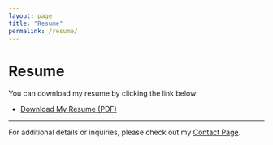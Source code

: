 ```yaml
---
layout: page
title: "Resume"
permalink: /resume/
---
```


# Resume

You can download my resume by clicking the link below:

- [Download My Resume (PDF)](https://github.com/SMcQueen2023/skills-github-pages/blob/main/assets/resumes/SMcQueen%20Resume%2012.4.2024.pdf)

---

For additional details or inquiries, please check out my [Contact Page](https://smcqueen2023.github.io/skills-github-pages/contact/).
